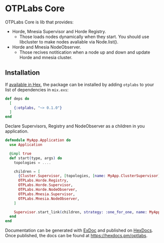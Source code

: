 # OTPLabs Core

OTPLabs Core is lib that provides:
- Horde, Mnesia Supervisor and Horde Registry.
  - Those loads nodes dynamically when they start. You should use libcluster to make nodes avaliable via Node.list().
- Horde and Mnesia NodeObserver.
  - Those recives notitication when a node up and down and update Horde and mnesia cluster.

## Installation

If [available in Hex](https://hex.pm/docs/publish), the package can be installed
by adding `otplabs` to your list of dependencies in `mix.exs`:

```elixir
def deps do
  [
    {:otplabs, "~> 0.1.0"}
  ]
end
```

Declare Supervisors, Registry and NodeObserver as a children in you application.

```elixir
defmodule MyApp.Application do
  use Application

  @impl true
  def start(type, args) do
    topologies = ....

    children = [
      {Cluster.Supervisor, [topologies, [name: MyApp.ClusterSupervisor]]},
      OTPLabs.Horde.Registry,
      OTPLabs.Horde.Supervisor,
      OTPLabs.Horde.NodeObserver,
      OTPLabs.Mnesia.Supervisor,
      OTPLabs.Mnesia.NodeObserver,
    ]

    Supervisor.start_link(children, strategy: :one_for_one, name: MyApp.Supervisor)
  end
end
```

Documentation can be generated with [ExDoc](https://github.com/elixir-lang/ex_doc)
and published on [HexDocs](https://hexdocs.pm). Once published, the docs can
be found at <https://hexdocs.pm/optlabs>.

